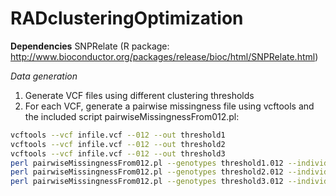 # RADclusteringOptimization

**Dependencies**
SNPRelate (R package: http://www.bioconductor.org/packages/release/bioc/html/SNPRelate.html)


*Data generation*
1) Generate VCF files using different clustering thresholds
2) For each VCF, generate a pairwise missingness file using vcftools and the included script pairwiseMissingnessFrom012.pl:

```bash
vcftools --vcf infile.vcf --012 --out threshold1
vcftools --vcf infile.vcf --012 --out threshold2
vcftools --vcf infile.vcf --012 --out threshold3
perl pairwiseMissingnessFrom012.pl --genotypes threshold1.012 --individuals threshold1.012.indv --out threshold1.missingness
perl pairwiseMissingnessFrom012.pl --genotypes threshold2.012 --individuals threshold2.012.indv --out threshold2.missingness
perl pairwiseMissingnessFrom012.pl --genotypes threshold3.012 --individuals threshold3.012.indv --out threshold3.missingness
```

